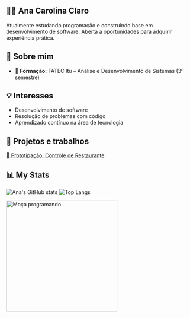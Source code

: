 ## 👩‍💻 Ana Carolina Claro

Atualmente estudando programação e construindo base em desenvolvimento de software. Aberta a oportunidades para adquirir experiência prática.

## 📌 Sobre mim

- 🎯 **Formação:** FATEC Itu – Análise e Desenvolvimento de Sistemas (3º semestre)  

## 💡 Interesses

- Desenvolvimento de software  
- Resolução de problemas com código  
- Aprendizado contínuo na área de tecnologia  

## 📁 Projetos e trabalhos

[📄 Prototipação: Controle de Restaurante](Grupo%206%20-%20Controle%20De%20Restaurante_250401_184603.pdf)

## 📊 My Stats

![Ana's GitHub stats](https://github-readme-stats.vercel.app/api?username=anacpwc&show_icons=true&theme=dracula)
![Top Langs](https://github-readme-stats.vercel.app/api/top-langs/?username=anacpwc&layout=compact&theme=dracula)

<img src="https://media.giphy.com/media/qgQUggAC3Pfv687qPC/giphy.gif" width="300" alt="Moça programando" />


